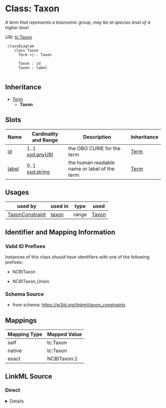 # Class: Taxon
_A term that represents a taxonomic group, may be at species level of a higher level_




URI: [tc:Taxon](https://w3id.org/linkml/taxon_constraints/Taxon)



```{mermaid}
 classDiagram
    class Taxon
      Term <|-- Taxon
      
      Taxon : id
      Taxon : label
      
```





## Inheritance
* [Term](Term.md)
    * **Taxon**



## Slots

| Name | Cardinality and Range | Description | Inheritance |
| ---  | --- | --- | --- |
| [id](id.md) | 1..1 <br/> [xsd:anyURI](http://www.w3.org/2001/XMLSchema#anyURI) | the OBO CURIE for the term | [Term](Term.md) |
| [label](label.md) | 0..1 <br/> [xsd:string](http://www.w3.org/2001/XMLSchema#string) | the human readable name or label of the term | [Term](Term.md) |





## Usages

| used by | used in | type | used |
| ---  | --- | --- | --- |
| [TaxonConstraint](TaxonConstraint.md) | [taxon](taxon.md) | range | [Taxon](Taxon.md) |






## Identifier and Mapping Information


### Valid ID Prefixes

Instances of this class *should* have identifiers with one of the following prefixes:

* NCBITaxon

* NCBITaxon_Union








### Schema Source


* from schema: https://w3id.org/linkml/taxon_constraints





## Mappings

| Mapping Type | Mapped Value |
| ---  | ---  |
| self | tc:Taxon |
| native | tc:Taxon |
| exact | NCBITaxon:1 |





## LinkML Source

<!-- TODO: investigate https://stackoverflow.com/questions/37606292/how-to-create-tabbed-code-blocks-in-mkdocs-or-sphinx -->

### Direct

<details>
```yaml
name: Taxon
id_prefixes:
- NCBITaxon
- NCBITaxon_Union
description: A term that represents a taxonomic group, may be at species level of
  a higher level
from_schema: https://w3id.org/linkml/taxon_constraints
exact_mappings:
- NCBITaxon:1
rank: 1000
is_a: Term

```
</details>

### Induced

<details>
```yaml
name: Taxon
id_prefixes:
- NCBITaxon
- NCBITaxon_Union
description: A term that represents a taxonomic group, may be at species level of
  a higher level
from_schema: https://w3id.org/linkml/taxon_constraints
exact_mappings:
- NCBITaxon:1
rank: 1000
is_a: Term
attributes:
  id:
    name: id
    description: the OBO CURIE for the term
    from_schema: https://w3id.org/linkml/taxon_constraints
    rank: 1000
    identifier: true
    alias: id
    owner: Taxon
    domain_of:
    - Term
    range: uriorcurie
  label:
    name: label
    description: the human readable name or label of the term
    from_schema: https://w3id.org/linkml/taxon_constraints
    rank: 1000
    slot_uri: rdfs:label
    alias: label
    owner: Taxon
    domain_of:
    - Term
    range: string

```
</details>